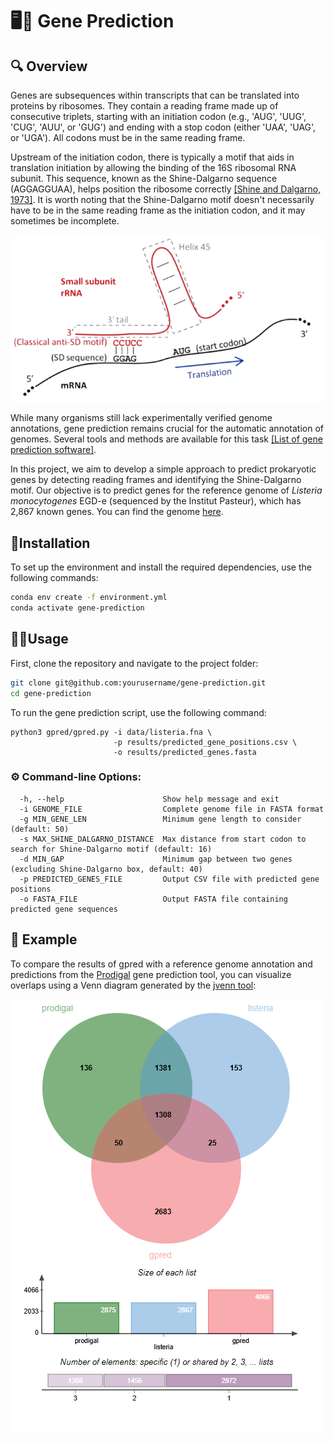 # 🖥️🧬 Gene Prediction

## 🔍 Overview

Genes are subsequences within transcripts that can be translated into proteins by ribosomes. They contain a reading frame made up of consecutive triplets, starting with an initiation codon (e.g., 'AUG', 'UUG', 'CUG', 'AUU', or 'GUG') and ending with a stop codon (either 'UAA', 'UAG', or 'UGA'). All codons must be in the same reading frame.

Upstream of the initiation codon, there is typically a motif that aids in translation initiation by allowing the binding of the 16S ribosomal RNA subunit. This sequence, known as the Shine-Dalgarno sequence (AGGAGGUAA), helps position the ribosome correctly [\[Shine and Dalgarno, 1973\]](https://www.sciencedirect.com/science/article/pii/0022283673905287). It is worth noting that the Shine-Dalgarno motif doesn't necessarily have to be in the same reading frame as the initiation codon, and it may sometimes be incomplete.

![Gene Prediction](assets/gene-prediction.png)

While many organisms still lack experimentally verified genome annotations, gene prediction remains crucial for the automatic annotation of genomes. Several tools and methods are available for this task [\[List of gene prediction software\]](https://en.wikipedia.org/wiki/List_of_gene_prediction_software).

In this project, we aim to develop a simple approach to predict prokaryotic genes by detecting reading frames and identifying the Shine-Dalgarno motif. Our objective is to predict genes for the reference genome of *Listeria monocytogenes* EGD-e (sequenced by the Institut Pasteur), which has 2,867 known genes. You can find the genome [here](https://www.ncbi.nlm.nih.gov/genome/browse/#!/proteins/159/159660%7CListeria%20monocytogenes%20EGD-e/).

## 🔄Installation

To set up the environment and install the required dependencies, use the following commands:

```bash
conda env create -f environment.yml
conda activate gene-prediction
```

## 🧑‍💻️Usage

First, clone the repository and navigate to the project folder:

```bash
git clone git@github.com:yourusername/gene-prediction.git
cd gene-prediction
```

To run the gene prediction script, use the following command:

```
python3 gpred/gpred.py -i data/listeria.fna \
                       -p results/predicted_gene_positions.csv \
                       -o results/predicted_genes.fasta
```

### ⚙️ Command-line Options:

```
  -h, --help                      Show help message and exit
  -i GENOME_FILE                  Complete genome file in FASTA format
  -g MIN_GENE_LEN                 Minimum gene length to consider (default: 50)
  -s MAX_SHINE_DALGARNO_DISTANCE  Max distance from start codon to search for Shine-Dalgarno motif (default: 16)
  -d MIN_GAP                      Minimum gap between two genes (excluding Shine-Dalgarno box, default: 40)
  -p PREDICTED_GENES_FILE         Output CSV file with predicted gene positions
  -o FASTA_FILE                   Output FASTA file containing predicted gene sequences
```

## 🎁 Example

To compare the results of gpred with a reference genome annotation and predictions from the [Prodigal](https://github.com/hyattpd/Prodigal) gene prediction tool, you can visualize overlaps using a Venn diagram generated by the [jvenn tool](https://jvenn.toulouse.inra.fr/app/example.html):

![Comparison](assets/venn_chart.png)
